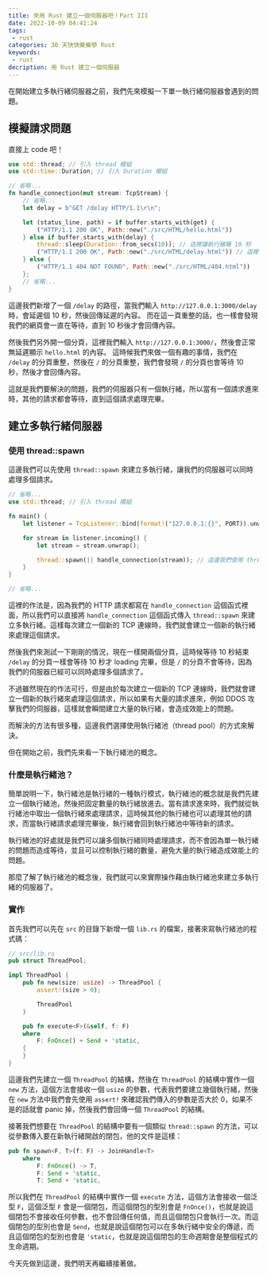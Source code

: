 ```yaml
---
title: 來用 Rust 建立一個伺服器吧！Part III
date: 2022-10-09 04:41:24
tags:
 - rust
categories: 30 天快快樂樂學 Rust
keywords:
 - rust
decription: 用 Rust 建立一個伺服器
---
```


在開始建立多執行緒伺服器之前，我們先來模擬一下單一執行緒伺服器會遇到的問題。

## 模擬請求問題

直接上 code 吧！

```rust
use std::thread; // 引入 thread 模組
use std::time::Duration; // 引入 Duration 模組

// 省略...
fn handle_connection(mut stream: TcpStream) {
    // 省略...
    let delay = b"GET /delay HTTP/1.1\r\n";

    let (status_line, path) = if buffer.starts_with(get) {
        ("HTTP/1.1 200 OK", Path::new("./src/HTML/hello.html"))
    } else if buffer.starts_with(delay) {
        thread::sleep(Duration::from_secs(10)); // 這裡讓執行緒睡 10 秒
        ("HTTP/1.1 200 OK", Path::new("./src/HTML/delay.html")) // 這裡我們要新增一個 HTML 檔案來顯示延遲的內容
    } else {
        ("HTTP/1.1 404 NOT FOUND", Path::new("./src/HTML/404.html"))
    };
    // 省略...
}
```

這邊我們新增了一個 `/delay` 的路徑，當我們輸入 `http://127.0.0.1:3000/delay` 時，會延遲個 10 秒，然後回傳延遲的內容。
而在這一頁重整的話，也一樣會發現我們的網頁會一直在等待，直到 10 秒後才會回傳內容。

然後我們另外開一個分頁，這裡我們輸入 `http://127.0.0.1:3000/`，然後會正常無延遲顯示 `hello.html` 的內容。
這時候我們來做一個有趣的事情，我們在 `/delay` 的分頁重整，然後在 `/` 的分頁重整，我們會發現 `/` 的分頁也會等待 10 秒，然後才會回傳內容。

這就是我們要解決的問題，我們的伺服器只有一個執行緒，所以當有一個請求進來時，其他的請求都會等待，直到這個請求處理完畢。

## 建立多執行緒伺服器

### 使用 thread::spawn

這邊我們可以先使用 `thread::spawn` 來建立多執行緒，讓我們的伺服器可以同時處理多個請求。

```rust
// 省略...
use std::thread; // 引入 thread 模組

fn main() {
    let listener = TcpListener::bind(format!("127.0.0.1:{}", PORT)).unwrap();

    for stream in listener.incoming() {
        let stream = stream.unwrap();

        thread::spawn(|| handle_connection(stream)); // 這邊我們使用 thread::spawn 來建立多執行緒
    }
}

// 省略...
```

這裡的作法是，因為我們的 HTTP 請求都寫在 `handle_connection` 這個函式裡面，所以我們可以直接將 `handle_connection` 這個函式傳入 `thread::spawn` 來建立多執行緒。這樣每次建立一個新的 TCP 連線時，我們就會建立一個新的執行緒來處理這個請求。

然後我們來測試一下剛剛的情況，現在一樣開兩個分頁，這時候等待 10 秒結束 `/delay` 的分頁一樣會等待 10 秒才 loading 完畢，但是 `/` 的分頁不會等待，因為我們的伺服器已經可以同時處理多個請求了。

不過雖然現在的作法可行，但是由於每次建立一個新的 TCP 連線時，我們就會建立一個新的執行緒來處理這個請求，所以如果有大量的請求進來，例如 DDOS 攻擊我們的伺服器，這樣就會瞬間建立大量的執行緒，會造成效能上的問題。

而解決的方法有很多種，這邊我們選擇使用執行緒池（thread pool）的方式來解決。

但在開始之前，我們先來看一下執行緒池的概念。

### 什麼是執行緒池？

簡單說明一下，執行緒池是執行緒的一種執行模式，執行緒池的概念就是我們先建立一個執行緒池，然後把固定數量的執行緒放進去。當有請求進來時，我們就從執行緒池中取出一個執行緒來處理請求，這時候其他的執行緒也可以處理其他的請求，而當執行緒請求處理完畢後，執行緒會回到執行緒池中等待新的請求。

執行緒池的好處就是我們可以讓多個執行緒同時處理請求，而不會因為單一執行緒的問題而造成等待，並且可以控制執行緒的數量，避免大量的執行緒造成效能上的問題。

那麼了解了執行緒池的概念後，我們就可以來實際操作藉由執行緒池來建立多執行緒的伺服器了。

### 實作

<!-- 首先我們先來建立一個執行緒池，我們可以使用 `threadpool` 這個 crate 來建立執行緒池，這個 crate 的使用方法很簡單，只要在 `Cargo.toml` 中加入 `threadpool = "1.8.1"` 這一行，然後在 `main.rs` 中加入 `extern crate threadpool;` 即可。 -->

首先我們可以先在 `src` 的目錄下新增一個 `lib.rs` 的檔案，接著來寫執行緒池的程式碼：

```rust
// src/lib.rs
pub struct ThreadPool;

impl ThreadPool {
    pub fn new(size: usize) -> ThreadPool {
        assert!(size > 0);

        ThreadPool
    }

    pub fn execute<F>(&self, f: F)
    where
        F: FnOnce() + Send + 'static,
    {
    }
}
```

這邊我們先建立一個 `ThreadPool` 的結構，然後在 `ThreadPool` 的結構中實作一個 `new` 方法，這個方法會接收一個 `usize` 的參數，代表我們要建立幾個執行緒，然後在 `new` 方法中我們會先使用 `assert!` 來確認我們傳入的參數是否大於 0，如果不是的話就會 panic 掉，然後我們會回傳一個 `ThreadPool` 的結構。

接著我們想要在 `ThreadPool` 的結構中要有一個類似 `thread::spawn` 的方法，可以從參數傳入要在新執行緒開啟的閉包，他的文件是這樣：

```rust
pub fn spawn<F, T>(f: F) -> JoinHandle<T>
    where
        F: FnOnce() -> T,
        F: Send + 'static,
        T: Send + 'static,
```

所以我們在 `ThreadPool` 的結構中實作一個 `execute` 方法，這個方法會接收一個泛型 `F`，這個泛型 `F` 會是一個閉包，而這個閉包的型別會是 `FnOnce()`，也就是說這個閉包不會接收任何參數，也不會回傳任何值，而且這個閉包只會執行一次。而這個閉包的型別也會是 `Send`，也就是說這個閉包可以在多執行緒中安全的傳遞，而且這個閉包的型別也會是 `'static`，也就是說這個閉包的生命週期會是整個程式的生命週期。

今天先做到這邊，我們明天再繼續接著做。